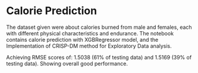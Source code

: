 # Calorie Prediction
The dataset given were about calories burned from male and females, each with different physical characteristics and endurance.
The notebook contains calorie prediction with XGBRegressor model, and the Implementation of CRISP-DM method for Exploratory Data analysis.

Achieving RMSE scores of: 1.5038 (61% of testing data) and 1.5169 (39% of testing data). Showing overall good performance.
